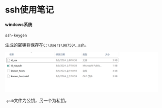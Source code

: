 # ssh使用笔记

#### windows系统

```
ssh-keygen
```

生成的密钥将保存在`C:\Users\98750\.ssh`。

![image-20240903113633734](.\image\image-20240903113633734.png)

`.pub`文件为公钥，另一个为私钥。
